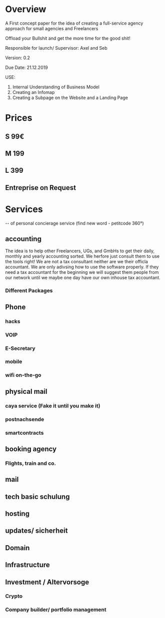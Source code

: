 <!-- TITLE: Business Plan petitcode 360°-->
<!-- SUBTITLE: A Quick Summary of petitcode 360° (petitcode 360° is the working title)-->

# Overview

A First concept paper for the idea of creating a full-service agency approach for small agencies and Freelancers


Offload your Bullshit and get the more time for the good shit!


Responsible for launch/ Supervisor: Axel and Seb


Version: 0.2


Due Date: 21.12.2019

USE: 
1.	Internal Understanding of Business Model
2.	Creating an Infomap
3.	Creating a Subpage on the Website and a Landing Page


# Prices

## S 99€ 
## M 199 
## L 399
## Entreprise on Request 



# Services 

-- of personal concierage service (find new word - petitcode 360°)

## accounting

The idea is to help other Freelancers, UGs, and GmbHs to get their daily, monthly and yearly accounting sorted. We herfore just consult them to use the tools right! We are not a tax consultant neither are we their officla accountant. We are only adivsing how to use the software properly. If they need a tax accountant for the beginning we will suggest them people from our network until we maybe one day have our own inhouse tax accountant. 

### Different Packages

## Phone

### hacks

### VOIP

### E-Secretary 

### mobile

### wifi on-the-go

## physical mail 


### caya service (Fake it until you make it)

### postnachsende 

### smartcontracts 

## booking agency

### Flights, train and co.

## mail 

## tech basic schulung 

## hosting

## updates/ sicherheit

## Domain

## Infrastructure 

## Investment / Altervorsoge 

### Crypto
### Company builder/ portfolio management 




